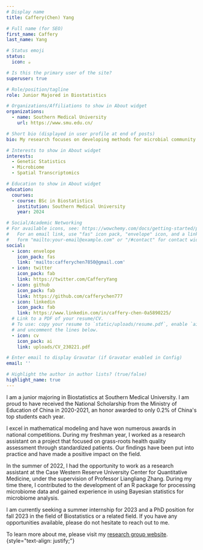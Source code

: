 ```yaml
---
# Display name
title: Caffery(Chen) Yang

# Full name (for SEO)
first_name: Caffery
last_name: Yang

# Status emoji
status:
  icon: ☕️

# Is this the primary user of the site?
superuser: true

# Role/position/tagline
role: Junior Majored in Biostatistics

# Organizations/Affiliations to show in About widget
organizations:
  - name: Southern Medical University
    url: https://www.smu.edu.cn/

# Short bio (displayed in user profile at end of posts)
bio: My research focuses on developing methods for microbial community data analysis, including differential abundance analysis and downstream analysis tools, deconvolution methods for spatial transcriptomics, and Bayesian statistical approaches. 

# Interests to show in About widget
interests:
  - Genetic Statistics 
  - Microbiome 
  - Spatial Transcriptomics

# Education to show in About widget
education:
  courses:
  - course: BSc in Biostatistics
    institution: Southern Medical University
    year: 2024

# Social/Academic Networking
# For available icons, see: https://wowchemy.com/docs/getting-started/page-builder/#icons
#   For an email link, use "fas" icon pack, "envelope" icon, and a link in the
#   form "mailto:your-email@example.com" or "/#contact" for contact widget.
social:
  - icon: envelope
    icon_pack: fas
    link: 'mailto:cafferychen7850@gmail.com'
  - icon: twitter
    icon_pack: fab
    link: https://twitter.com/CafferyYang
  - icon: github
    icon_pack: fab
    link: https://github.com/cafferychen777
  - icon: linkedin
    icon_pack: fab
    link: https://www.linkedin.com/in/caffery-chen-0a5890225/
  # Link to a PDF of your resume/CV.
  # To use: copy your resume to `static/uploads/resume.pdf`, enable `ai` icons in `params.yaml`,
  # and uncomment the lines below.
  - icon: cv
    icon_pack: ai
    link: uploads/CV_230221.pdf

# Enter email to display Gravatar (if Gravatar enabled in Config)
email: ''

# Highlight the author in author lists? (true/false)
highlight_name: true
---
```


I am a junior majoring in Biostatistics at Southern Medical University. I am proud to have received the National Scholarship from the Ministry of Education of China in 2020-2021, an honor awarded to only 0.2% of China's top students each year.

I excel in mathematical modeling and have won numerous awards in national competitions. During my freshman year, I worked as a research assistant on a project that focused on grass-roots health quality assessment through standardized patients. Our findings have been put into practice and have made a positive impact on the field.

In the summer of 2022, I had the opportunity to work as a research assistant at the Case Western Reserve University Center for Quantitative Medicine, under the supervision of Professor Liangliang Zhang. During my time there, I contributed to the development of an R package for processing microbiome data and gained experience in using Bayesian statistics for microbiome analysis.

I am currently seeking a summer internship for 2023 and a PhD position for fall 2023 in the field of Biostatistics or a related field. If you have any opportunities available, please do not hesitate to reach out to me.

To learn more about me, please visit my [research group website](https://cwru-cinema.netlify.app/author/chencaffery-yang/).
{style="text-align: justify;"}
